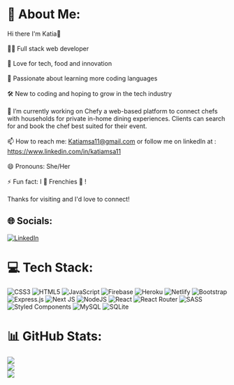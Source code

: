 # 💫 About Me:
Hi there I'm Katia👋<br><br>👩‍💻 Full stack web developer<br><br>🧠 Love for tech, food and innovation<br><br>💓 Passionate about learning more coding languages<br><br>🛠️ New to coding and hoping to grow in the tech industry<br><br>🔭 I’m currently working on Chefy a web-based platform to connect chefs with households for private in-home dining experiences. Clients can search for and book the chef best suited for their event.<br><br>📫 How to reach me: Katiamsa11@gmail.com or follow me on linkedIn at : https://www.linkedin.com/in/katiamsa11<br><br>😄 Pronouns: She/Her<br><br>⚡ Fun fact: I 💚 Frenchies 🐶 !<br><br>Thanks for visiting and I'd love to connect!


## 🌐 Socials:
[![LinkedIn](https://img.shields.io/badge/LinkedIn-%230077B5.svg?logo=linkedin&logoColor=white)](https://linkedin.com/in/katiamsa11) 

# 💻 Tech Stack:
![CSS3](https://img.shields.io/badge/css3-%231572B6.svg?style=for-the-badge&logo=css3&logoColor=white) ![HTML5](https://img.shields.io/badge/html5-%23E34F26.svg?style=for-the-badge&logo=html5&logoColor=white) ![JavaScript](https://img.shields.io/badge/javascript-%23323330.svg?style=for-the-badge&logo=javascript&logoColor=%23F7DF1E) ![Firebase](https://img.shields.io/badge/firebase-%23039BE5.svg?style=for-the-badge&logo=firebase) ![Heroku](https://img.shields.io/badge/heroku-%23430098.svg?style=for-the-badge&logo=heroku&logoColor=white) ![Netlify](https://img.shields.io/badge/netlify-%23000000.svg?style=for-the-badge&logo=netlify&logoColor=#00C7B7) ![Bootstrap](https://img.shields.io/badge/bootstrap-%23563D7C.svg?style=for-the-badge&logo=bootstrap&logoColor=white) ![Express.js](https://img.shields.io/badge/express.js-%23404d59.svg?style=for-the-badge&logo=express&logoColor=%2361DAFB) ![Next JS](https://img.shields.io/badge/Next-black?style=for-the-badge&logo=next.js&logoColor=white) ![NodeJS](https://img.shields.io/badge/node.js-6DA55F?style=for-the-badge&logo=node.js&logoColor=white) ![React](https://img.shields.io/badge/react-%2320232a.svg?style=for-the-badge&logo=react&logoColor=%2361DAFB) ![React Router](https://img.shields.io/badge/React_Router-CA4245?style=for-the-badge&logo=react-router&logoColor=white) ![SASS](https://img.shields.io/badge/SASS-hotpink.svg?style=for-the-badge&logo=SASS&logoColor=white) ![Styled Components](https://img.shields.io/badge/styled--components-DB7093?style=for-the-badge&logo=styled-components&logoColor=white) ![MySQL](https://img.shields.io/badge/mysql-%2300f.svg?style=for-the-badge&logo=mysql&logoColor=white) ![SQLite](https://img.shields.io/badge/sqlite-%2307405e.svg?style=for-the-badge&logo=sqlite&logoColor=white)
# 📊 GitHub Stats:
![](https://github-readme-stats.vercel.app/api?username=katiamsa11&theme=dark&hide_border=false&include_all_commits=false&count_private=false)<br/>
![](https://github-readme-streak-stats.herokuapp.com/?user=katiamsa11&theme=dark&hide_border=false)<br/>
![](https://github-readme-stats.vercel.app/api/top-langs/?username=katiamsa11&theme=dark&hide_border=false&include_all_commits=false&count_private=false&layout=compact)

